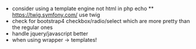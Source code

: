 * consider using a template engine not html in php echo
** https://twig.symfony.com/ use twig
* check for bootstrap4 checkbox/radio/select which are more pretty than the regular ones
* handle jquery/javascript better
* when using wrapper -> templates!